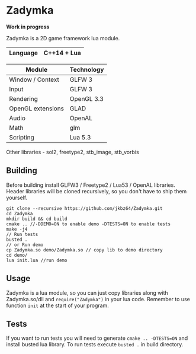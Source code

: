 # Zadymka
**Work in progress**

Zadymka is a 2D game framework lua module.

| Language    | C++14 + Lua   |
|-----------	|-------------	|


| Module    	| Technology    |
|-----------	|-------------	|
| Window / Context |  GLFW 3    |
| Input       | GLFW 3       |
| Rendering 	| OpenGL 3.3  	|
| OpenGL extensions | GLAD    |
| Audio     	| OpenAL      	|
| Math        | glm           |
| Scripting 	| Lua 5.3       |

Other libraries - sol2, freetype2, stb_image, stb_vorbis

##  Building
Before building install GLFW3 / Freetype2 / Lua53 / OpenAL libraries. Header libraries will be cloned recursively, so you don't have to ship them yourself.
```
git clone --recursive https://github.com/jkbz64/Zadymka.git
cd Zadymka
mkdir build && cd build
cmake .. //-DDEMO=ON to enable demo -DTESTS=ON to enable tests
make -j4
// Run tests
busted .
// or Run demo
cp Zadymka.so demo/Zadymka.so // copy lib to demo directory
cd demo/
lua init.lua //run demo
```

## Usage
Zadymka is a lua module, so you can just copy libraries along with Zadymka.so/dll and `require("Zadymka")` in your lua code.
Remember to use function `init` at the start of your program.

## Tests
If you want to run tests you will need to generate `cmake .. -DTESTS=ON` and install busted lua library.
To run tests execute `busted .` in build directory.